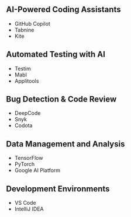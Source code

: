 ## AI-Powered Coding Assistants
* GitHub Copilot
* Tabnine
* Kite

## Automated Testing with AI
* Testim
* Mabl
* Applitools

## Bug Detection & Code Review
* DeepCode
* Snyk
* Codota

## Data Management and Analysis
* TensorFlow
* PyTorch
* Google AI Platform

## Development Environments
* VS Code
* IntelliJ IDEA
